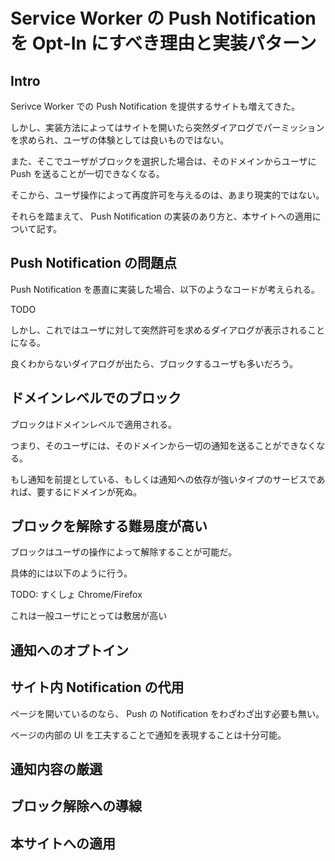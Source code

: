 # Service Worker の Push Notification を Opt-In にすべき理由と実装パターン

## Intro

Serivce Worker での Push Notification を提供するサイトも増えてきた。

しかし、実装方法によってはサイトを開いたら突然ダイアログでパーミッションを求められ、ユーザの体験としては良いものではない。

また、そこでユーザがブロックを選択した場合は、そのドメインからユーザに Push を送ることが一切できなくなる。

そこから、ユーザ操作によって再度許可を与えるのは、あまり現実的ではない。

それらを踏まえて、 Push Notification の実装のあり方と、本サイトへの適用について記す。


## Push Notification の問題点

Push Notification を愚直に実装した場合、以下のようなコードが考えられる。


TODO


しかし、これではユーザに対して突然許可を求めるダイアログが表示されることになる。

良くわからないダイアログが出たら、ブロックするユーザも多いだろう。


## ドメインレベルでのブロック

ブロックはドメインレベルで適用される。

つまり、そのユーザには、そのドメインから一切の通知を送ることができなくなる。

もし通知を前提としている、もしくは通知への依存が強いタイプのサービスであれば、要するにドメインが死ぬ。


## ブロックを解除する難易度が高い

ブロックはユーザの操作によって解除することが可能だ。

具体的には以下のように行う。


TODO: すくしょ Chrome/Firefox


これは一般ユーザにとっては敷居が高い


## 通知へのオプトイン

## サイト内 Notification の代用

ページを開いているのなら、 Push の Notification をわざわざ出す必要も無い。

ページの内部の UI を工夫することで通知を表現することは十分可能。


## 通知内容の厳選

## ブロック解除への導線

## 本サイトへの適用



